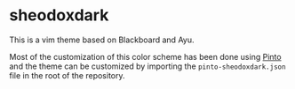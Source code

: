 # sheodoxdark

This is a vim theme based on Blackboard and Ayu.

Most of the customization of this color scheme has been done using [Pinto](https://pintovim.dev/) and the theme can be customized by importing the `pinto-sheodoxdark.json` file in the root of the repository.
